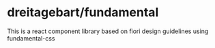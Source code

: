 # dreitagebart/fundamental

This is a react component library based on fiori design guidelines using fundamental-css
